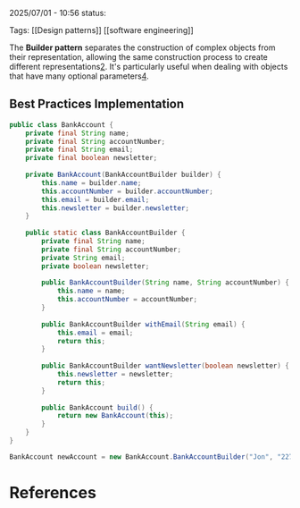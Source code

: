 2025/07/01  -  10:56
status: 

Tags: [[Design patterns]] [[software engineering]]

The **Builder pattern** separates the construction of complex objects from their representation, allowing the same construction process to create different representations[2](https://refactoring.guru/design-patterns/creational-patterns). It's particularly useful when dealing with objects that have many optional parameters[4](https://www.baeldung.com/creational-design-patterns).

## Best Practices Implementation

```java
public class BankAccount {
    private final String name;
    private final String accountNumber;
    private final String email;
    private final boolean newsletter;
    
    private BankAccount(BankAccountBuilder builder) {
        this.name = builder.name;
        this.accountNumber = builder.accountNumber;
        this.email = builder.email;
        this.newsletter = builder.newsletter;
    }
    
    public static class BankAccountBuilder {
        private final String name;
        private final String accountNumber;
        private String email;
        private boolean newsletter;
        
        public BankAccountBuilder(String name, String accountNumber) {
            this.name = name;
            this.accountNumber = accountNumber;
        }
        
        public BankAccountBuilder withEmail(String email) {
            this.email = email;
            return this;
        }
        
        public BankAccountBuilder wantNewsletter(boolean newsletter) {
            this.newsletter = newsletter;
            return this;
        }
        
        public BankAccount build() {
            return new BankAccount(this);
        }
    }
}

BankAccount newAccount = new BankAccount.BankAccountBuilder("Jon", "22738022275") .withEmail("jon@example.com") .wantNewsletter(true) .build();
```


# References
